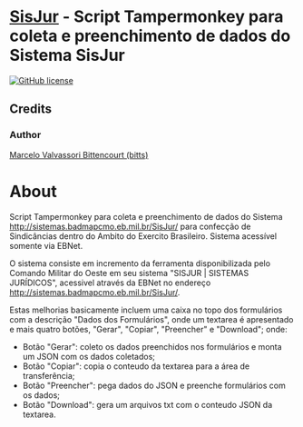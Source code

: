 # [SisJur](http://sistemas.badmapcmo.eb.mil.br/SisJur/) - Script Tampermonkey para coleta e preenchimento de dados do Sistema SisJur

[![GitHub license](https://img.shields.io/apm/l/vim-mode.svg)](LICENSE)

## Credits

### Author
[Marcelo Valvassori Bittencourt (bitts)](https://github.com/bitts)

# About
Script Tampermonkey para coleta e preenchimento de dados do Sistema http://sistemas.badmapcmo.eb.mil.br/SisJur/ para confecção de Sindicâncias dentro do Ambito do Exercito Brasileiro. Sistema acessível somente via EBNet.

O sistema consiste em incremento da ferramenta disponibilizada pelo Comando Militar do Oeste em seu sistema "SISJUR | SISTEMAS JURÍDICOS", acessivel através da EBNet no endereço http://sistemas.badmapcmo.eb.mil.br/SisJur/.

Estas melhorias basicamente incluem uma caixa no topo dos formulários com a descrição "Dados dos Formulários", onde um textarea é apresentado e mais quatro botões,  "Gerar", "Copiar", "Preencher" e "Download"; onde:
- Botão "Gerar": coleto os dados preenchidos nos formulários e monta um JSON com os dados coletados;
- Botão "Copiar": copia o conteudo da textarea para a área de transferência;
- Botão "Preencher": pega dados do JSON e preenche formulários com os dados;
- Botão "Download": gera um arquivos txt com o conteudo JSON da textarea.



